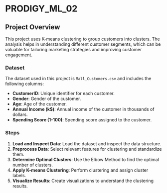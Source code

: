 # PRODIGY_ML_02

## Project Overview

This project uses K-means clustering to group customers into clusters. The analysis helps in understanding different customer segments, which can be valuable for tailoring marketing strategies and improving customer engagement.

### Dataset

The dataset used in this project is `Mall_Customers.csv` and includes the following columns:
- **CustomerID**: Unique identifier for each customer.
- **Gender**: Gender of the customer.
- **Age**: Age of the customer.
- **Annual Income (k$)**: Annual income of the customer in thousands of dollars.
- **Spending Score (1-100)**: Spending score assigned to the customer.

### Steps
1. **Load and Inspect Data**: Load the dataset and inspect the data structure.
2. **Preprocess Data**: Select relevant features for clustering and standardize them.
3. **Determine Optimal Clusters**: Use the Elbow Method to find the optimal number of clusters.
4. **Apply K-means Clustering**: Perform clustering and assign cluster labels.
5. **Visualize Results**: Create visualizations to understand the clustering results.
